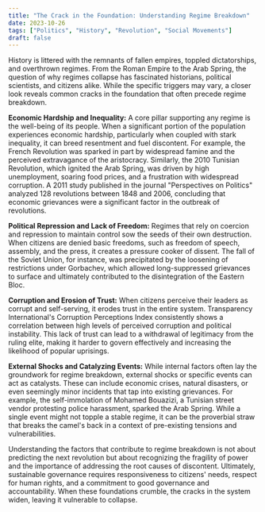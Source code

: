 ```yaml
---
title: "The Crack in the Foundation: Understanding Regime Breakdown"
date: 2023-10-26
tags: ["Politics", "History", "Revolution", "Social Movements"]
draft: false 
---
```


History is littered with the remnants of fallen empires, toppled dictatorships, and overthrown regimes.  From the Roman Empire to the Arab Spring, the question of why regimes collapse has fascinated historians, political scientists, and citizens alike.  While the specific triggers may vary, a closer look reveals common cracks in the foundation that often precede regime breakdown.

**Economic Hardship and Inequality:**  A core pillar supporting any regime is the well-being of its people. When a significant portion of the population experiences economic hardship, particularly when coupled with stark inequality, it can breed resentment and fuel discontent. For example, the French Revolution was sparked in part by widespread famine and the perceived extravagance of the aristocracy.  Similarly, the 2010 Tunisian Revolution, which ignited the Arab Spring, was driven by high unemployment, soaring food prices, and a frustration with widespread corruption.  A 2011 study published in the journal "Perspectives on Politics" analyzed 128 revolutions between 1848 and 2006, concluding that economic grievances were a significant factor in the outbreak of revolutions.

**Political Repression and Lack of Freedom:**  Regimes that rely on coercion and repression to maintain control sow the seeds of their own destruction. When citizens are denied basic freedoms, such as freedom of speech, assembly, and the press, it creates a pressure cooker of dissent. The fall of the Soviet Union, for instance, was precipitated by the loosening of restrictions under Gorbachev, which allowed long-suppressed grievances to surface and ultimately contributed to the disintegration of the Eastern Bloc. 

**Corruption and Erosion of Trust:** When citizens perceive their leaders as corrupt and self-serving, it erodes trust in the entire system. Transparency International's Corruption Perceptions Index consistently shows a correlation between high levels of perceived corruption and political instability.  This lack of trust can lead to a withdrawal of legitimacy from the ruling elite, making it harder to govern effectively and increasing the likelihood of popular uprisings. 

**External Shocks and Catalyzing Events:** While internal factors often lay the groundwork for regime breakdown, external shocks or specific events can act as catalysts. These can include economic crises, natural disasters, or even seemingly minor incidents that tap into existing grievances. For example, the self-immolation of Mohamed Bouazizi, a Tunisian street vendor protesting police harassment, sparked the Arab Spring. While a single event might not topple a stable regime, it can be the proverbial straw that breaks the camel's back in a context of pre-existing tensions and vulnerabilities.

Understanding the factors that contribute to regime breakdown is not about predicting the next revolution but about recognizing the fragility of power and the importance of addressing the root causes of discontent.  Ultimately, sustainable governance requires responsiveness to citizens' needs, respect for human rights, and a commitment to good governance and accountability.  When these foundations crumble, the cracks in the system widen, leaving it vulnerable to collapse. 
